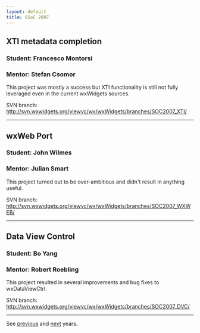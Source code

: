```yaml
---
layout: default
title: GSoC 2007
---
```


## XTI metadata completion
### Student: Francesco Montorsi
### Mentor: Stefan Csomor

This project was mostly a success but XTI functionality is still not fully
leveraged even in the current wxWidgets sources.

SVN branch: http://svn.wxwidgets.org/viewvc/wx/wxWidgets/branches/SOC2007_XTI/

----

## wxWeb Port
### Student: John Wilmes
### Mentor: Julian Smart

This project turned out to be over-ambitious and didn't result in anything
useful.

SVN branch: http://svn.wxwidgets.org/viewvc/wx/wxWidgets/branches/SOC2007_WXWEB/

----

## Data View Control
### Student: Bo Yang
### Mentor: Robert Roebling

This project resulted in several improvements and bug fixes to wxDataViewCtrl.

SVN branch: http://svn.wxwidgets.org/viewvc/wx/wxWidgets/branches/SOC2007_DVC/

----

See [previous](../2006/) and [next](../2008/) years.
